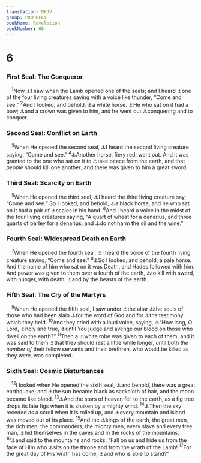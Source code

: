 ```yaml
---
translation: NKJV
group: PROPHECY
bookName: Revelation 
bookNumber: 66
---
```


<div class="title"><h1>6</h1><h3>First Seal: The Conqueror</h3></div>
<span class="verse kh_6_1"> <sup>1</sup>Now <a data-toggle="tooltip" data-placement="bottom" title="Is. 53:7; (John 1:29; Rev. 5:5–7, 12; 13:8)">⚓</a>I saw when the Lamb opened one of the seals; and I heard <a data-toggle="tooltip" data-placement="bottom" title="Rev. 4:7">⚓</a>one of the four living creatures saying with a voice like thunder, “Come and see.” </span>
<span class="verse kh_6_2"><sup>2</sup>And I looked, and behold, <a data-toggle="tooltip" data-placement="bottom" title="Zech. 1:8; 6:3">⚓</a>a white horse. <a data-toggle="tooltip" data-placement="bottom" title="Ps. 45:4, 5, LXX">⚓</a>He who sat on it had a bow; <a data-toggle="tooltip" data-placement="bottom" title="Zech. 6:11; Rev. 9:7; 14:14; 19:12">⚓</a>and a crown was given to him, and he went out <a data-toggle="tooltip" data-placement="bottom" title="Matt. 24:5; Rev. 3:21">⚓</a>conquering and to conquer.<br/></span>
<div class="title"><h3>Second Seal: Conflict on Earth</h3></div>
<span class="verse kh_6_3"> <sup>3</sup>When He opened the second seal, <a data-toggle="tooltip" data-placement="bottom" title="Rev. 4:7">⚓</a>I heard the second living creature saying, “Come and see.” </span>
<span class="verse kh_6_4"><sup>4</sup><a data-toggle="tooltip" data-placement="bottom" title="Zech. 1:8; 6:2">⚓</a>Another horse, fiery red, went out. And it was granted to the one who sat on it to <a data-toggle="tooltip" data-placement="bottom" title="Matt. 24:6, 7">⚓</a>take peace from the earth, and that <i>people</i> should kill one another; and there was given to him a great sword.<br/></span>
<div class="title"><h3>Third Seal: Scarcity on Earth</h3></div>
<span class="verse kh_6_5"> <sup>5</sup>When He opened the third seal, <a data-toggle="tooltip" data-placement="bottom" title="Rev. 4:7">⚓</a>I heard the third living creature say, “Come and see.” So I looked, and behold, <a data-toggle="tooltip" data-placement="bottom" title="Zech. 6:2, 6">⚓</a>a black horse, and he who sat on it had a pair of <a data-toggle="tooltip" data-placement="bottom" title="Matt. 24:7">⚓</a>scales in his hand. </span>
<span class="verse kh_6_6"><sup>6</sup>And I heard a voice in the midst of the four living creatures saying, “A quart of wheat for a denarius, and three quarts of barley for a denarius; and <a data-toggle="tooltip" data-placement="bottom" title="Rev. 7:3; 9:4">⚓</a>do not harm the oil and the wine.”<br/></span>
<div class="title"><h3>Fourth Seal: Widespread Death on Earth</h3></div>
<span class="verse kh_6_7"> <sup>7</sup>When He opened the fourth seal, <a data-toggle="tooltip" data-placement="bottom" title="Rev. 4:7">⚓</a>I heard the voice of the fourth living creature saying, “Come and see.” </span>
<span class="verse kh_6_8"><sup>8</sup><a data-toggle="tooltip" data-placement="bottom" title="Zech. 6:3">⚓</a>So I looked, and behold, a pale horse. And the name of him who sat on it was Death, and Hades followed with him. And power was given to them over a fourth of the earth, <a data-toggle="tooltip" data-placement="bottom" title="Jer. 14:12; 15:2; 24:10; 29:17; Ezek. 5:12, 17; 14:21; 29:5; Matt. 24:9">⚓</a>to kill with sword, with hunger, with death, <a data-toggle="tooltip" data-placement="bottom" title="Lev. 26:22">⚓</a>and by the beasts of the earth.<br/></span>
<div class="title"><h3>Fifth Seal: The Cry of the Martyrs</h3></div>
<span class="verse kh_6_9"> <sup>9</sup>When He opened the fifth seal, I saw under <a data-toggle="tooltip" data-placement="bottom" title="Rev. 8:3">⚓</a>the altar <a data-toggle="tooltip" data-placement="bottom" title="(Rev. 20:4)">⚓</a>the souls of those who had been slain <a data-toggle="tooltip" data-placement="bottom" title="Rev. 1:2, 9">⚓</a>for the word of God and for <a data-toggle="tooltip" data-placement="bottom" title="2 Tim. 1:8">⚓</a>the testimony which they held. </span>
<span class="verse kh_6_10"><sup>10</sup>And they cried with a loud voice, saying, <a data-toggle="tooltip" data-placement="bottom" title="Ps. 13:1–6; Zech. 1:12">⚓</a>“How long, O Lord, <a data-toggle="tooltip" data-placement="bottom" title="Rev. 3:7">⚓</a>holy and true, <a data-toggle="tooltip" data-placement="bottom" title="Rev. 11:18">⚓</a>until You judge and avenge our blood on those who dwell on the earth?” </span>
<span class="verse kh_6_11"><sup>11</sup>Then a <a data-toggle="tooltip" data-placement="bottom" title="Rev. 3:4, 5; 7:9">⚓</a>white robe was given to each of them; and it was said to them <a data-toggle="tooltip" data-placement="bottom" title="Heb. 11:40">⚓</a>that they should rest a little while longer, until both <i>the</i> <i>number</i> <i>of</i> their fellow servants and their brethren, who would be killed as they <i>were,</i> was completed.<br/></span>
<div class="title"><h3>Sixth Seal: Cosmic Disturbances</h3></div>
<span class="verse kh_6_12"> <sup>12</sup>I looked when He opened the sixth seal, <a data-toggle="tooltip" data-placement="bottom" title="Matt. 24:7; Rev. 8:5; 11:13; 16:18">⚓</a>and behold, there was a great earthquake; and <a data-toggle="tooltip" data-placement="bottom" title="Is. 13:10; Joel 2:10, 31; 3:15; Matt. 24:29; Mark 13:24">⚓</a>the sun became black as sackcloth of hair, and the moon became like blood. </span>
<span class="verse kh_6_13"><sup>13</sup><a data-toggle="tooltip" data-placement="bottom" title="Matt. 24:29; Mark 13:25; Rev. 8:10; 9:1">⚓</a>And the stars of heaven fell to the earth, as a fig tree drops its late figs when it is shaken by a mighty wind. </span>
<span class="verse kh_6_14"><sup>14</sup><a data-toggle="tooltip" data-placement="bottom" title="Ps. 102:26; Is. 34:4; (2 Pet. 3:10); Rev. 20:11; 21:1">⚓</a>Then the sky receded as a scroll when it is rolled up, and <a data-toggle="tooltip" data-placement="bottom" title="Jer. 3:23; Rev. 16:20">⚓</a>every mountain and island was moved out of its place. </span>
<span class="verse kh_6_15"><sup>15</sup>And the <a data-toggle="tooltip" data-placement="bottom" title="Ps. 2:2–4">⚓</a>kings of the earth, the great men, the rich men, the commanders, the mighty men, every slave and every free man, <a data-toggle="tooltip" data-placement="bottom" title="Is. 2:10, 19, 21; 24:21; Rev. 19:18">⚓</a>hid themselves in the caves and in the rocks of the mountains, </span>
<span class="verse kh_6_16"><sup>16</sup><a data-toggle="tooltip" data-placement="bottom" title="Hos. 10:8; Luke 23:29, 30; Rev. 9:6">⚓</a>and said to the mountains and rocks, “Fall on us and hide us from the face of Him who <a data-toggle="tooltip" data-placement="bottom" title="Rev. 20:11">⚓</a>sits on the throne and from the wrath of the Lamb! </span>
<span class="verse kh_6_17"><sup>17</sup>For the great day of His wrath has come, <a data-toggle="tooltip" data-placement="bottom" title="Is. 63:4; Jer. 30:7; Joel 1:15; 2:1, 11, 31; Zeph. 1:14; Rev. 16:14">⚓</a>and who is able to stand?”<br/></span>
